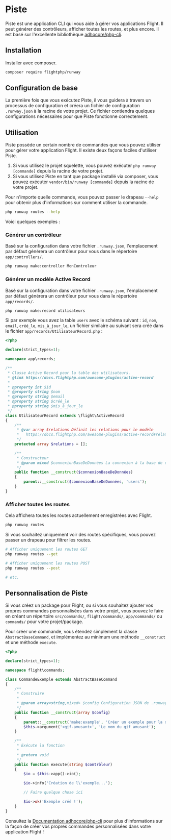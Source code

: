 # Piste

Piste est une application CLI qui vous aide à gérer vos applications Flight. Il peut générer des contrôleurs, afficher toutes les routes, et plus encore. Il est basé sur l'excellente bibliothèque [adhocore/php-cli](https://github.com/adhocore/php-cli).

## Installation

Installer avec composer.

```bash
composer require flightphp/runway
```

## Configuration de base

La première fois que vous exécutez Piste, il vous guidera à travers un processus de configuration et créera un fichier de configuration `.runway.json` à la racine de votre projet. Ce fichier contiendra quelques configurations nécessaires pour que Piste fonctionne correctement.

## Utilisation

Piste possède un certain nombre de commandes que vous pouvez utiliser pour gérer votre application Flight. Il existe deux façons faciles d'utiliser Piste.

1. Si vous utilisez le projet squelette, vous pouvez exécuter `php runway [commande]` depuis la racine de votre projet.
1. Si vous utilisez Piste en tant que package installé via composer, vous pouvez exécuter `vendor/bin/runway [commande]` depuis la racine de votre projet.

Pour n'importe quelle commande, vous pouvez passer le drapeau `--help` pour obtenir plus d'informations sur comment utiliser la commande.

```bash
php runway routes --help
```

Voici quelques exemples :

### Générer un contrôleur

Basé sur la configuration dans votre fichier `.runway.json`, l'emplacement par défaut générera un contrôleur pour vous dans le répertoire `app/controllers/`.

```bash
php runway make:controller MonControleur
```

### Générer un modèle Active Record

Basé sur la configuration dans votre fichier `.runway.json`, l'emplacement par défaut générera un contrôleur pour vous dans le répertoire `app/records/`.

```bash
php runway make:record utilisateurs
```

Si par exemple vous avez la table `users` avec le schéma suivant : `id`, `nom`, `email`, `créé_le`, `mis_à_jour_le`, un fichier similaire au suivant sera créé dans le fichier `app/records/UtilisateurRecord.php` :

```php
<?php

declare(strict_types=1);

namespace app\records;

/**
 * Classe Active Record pour la table des utilisateurs.
 * @link https://docs.flightphp.com/awesome-plugins/active-record
 * 
 * @property int $id
 * @property string $nom
 * @property string $email
 * @property string $créé_le
 * @property string $mis_à_jour_le
 */
class UtilisateurRecord extends \flight\ActiveRecord
{
    /**
     * @var array $relations Définit les relations pour le modèle
     *   https://docs.flightphp.com/awesome-plugins/active-record#relationships
     */
    protected array $relations = [];

    /**
     * Constructeur
     * @param mixed $connexionBaseDeDonnées La connexion à la base de données
     */
    public function __construct($connexionBaseDeDonnées)
    {
        parent::__construct($connexionBaseDeDonnées, 'users');
    }
}
```

### Afficher toutes les routes

Cela affichera toutes les routes actuellement enregistrées avec Flight.

```bash
php runway routes
```

Si vous souhaitez uniquement voir des routes spécifiques, vous pouvez passer un drapeau pour filtrer les routes.

```bash
# Afficher uniquement les routes GET
php runway routes --get

# Afficher uniquement les routes POST
php runway routes --post

# etc.
```

## Personnalisation de Piste

Si vous créez un package pour Flight, ou si vous souhaitez ajouter vos propres commandes personnalisées dans votre projet, vous pouvez le faire en créant un répertoire `src/commands/`, `flight/commands/`, `app/commands/` ou `commands/` pour votre projet/package.

Pour créer une commande, vous étendez simplement la classe `AbstractBaseCommand`, et implémentez au minimum une méthode `__construct` et une méthode `execute`.

```php
<?php

declare(strict_types=1);

namespace flight\commands;

class CommandeExemple extends AbstractBaseCommand
{
	/**
     * Construire
     *
     * @param array<string,mixed> $config Configuration JSON de .runway-config.json
     */
    public function __construct(array $config)
    {
        parent::__construct('make:example', 'Créer un exemple pour la documentation', $config);
        $this->argument('<gif-amusant>', 'Le nom du gif amusant');
    }

	/**
     * Exécute la fonction
     *
     * @return void
     */
    public function execute(string $contrôleur)
    {
        $io = $this->app()->io();

		$io->info('Création de l\'exemple...');

		// Faire quelque chose ici

		$io->ok('Exemple créé !');
	}
}
```

Consultez la [Documentation adhocore/php-cli](https://github.com/adhocore/php-cli) pour plus d'informations sur la façon de créer vos propres commandes personnalisées dans votre application Flight !